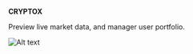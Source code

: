 **CRYPTOX**

Preview live market data, and manager user portfolio.


![Alt text](images/iPhone-6-7-Display.png)




